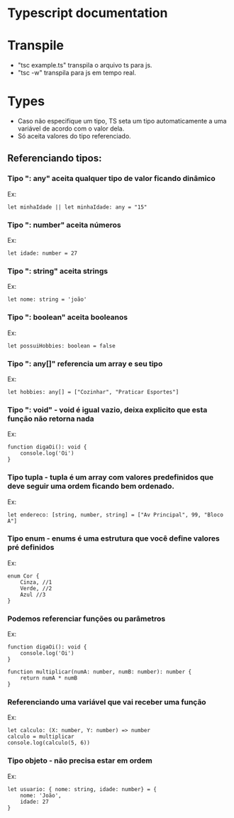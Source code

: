 # Typescript documentation 

# Transpile
* "tsc example.ts" transpila o arquivo ts para js.
* "tsc -w" transpila para js em tempo real.

# Types
* Caso não especifique um tipo, TS seta um tipo automaticamente a uma variável de acordo com o valor dela.
* Só aceita valores do tipo referenciado.

## Referenciando tipos:
### Tipo ": any" aceita qualquer tipo de valor ficando dinâmico
Ex: 
```
let minhaIdade || let minhaIdade: any = "15"
```

### Tipo ": number" aceita números
Ex: 
```
let idade: number = 27
```

### Tipo ": string" aceita strings
Ex: 
```
let nome: string = 'joão'
```

### Tipo ": boolean" aceita booleanos
Ex: 
```
let possuiHobbies: boolean = false
```

### Tipo ": any[]" referencia um array e seu tipo
Ex: 
```
let hobbies: any[] = ["Cozinhar", "Praticar Esportes"]
```

### Tipo ": void" - void é igual vazio, deixa explicito que esta função não retorna nada
Ex: 
```
function digaOi(): void {
    console.log('Oi')
}
```

### Tipo tupla - tupla é um array com valores predefinidos que deve seguir uma ordem ficando bem ordenado.
Ex: 
```
let endereco: [string, number, string] = ["Av Principal", 99, "Bloco A"]
```

### Tipo enum - enums é uma estrutura que você define valores pré definidos
Ex: 
```
enum Cor {
    Cinza, //1
    Verde, //2
    Azul //3
}
```

### Podemos referenciar funções ou parâmetros
Ex:
```
function digaOi(): void {
    console.log('Oi')
}

function multiplicar(numA: number, numB: number): number {
    return numA * numB
}
```

### Referenciando uma variável que vai receber uma função
Ex:
```
let calculo: (X: number, Y: number) => number
calculo = multiplicar
console.log(calculo(5, 6))
```

### Tipo objeto - não precisa estar em ordem
Ex:
```
let usuario: { nome: string, idade: number} = {
    nome: 'João',
    idade: 27
}
```